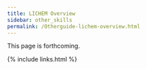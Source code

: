 ```yaml
---
title: LICHEM Overview
sidebar: other_skills
permalink: /Otherguide-lichem-overview.html
---
```


This page is forthcoming.

{% include links.html %}
